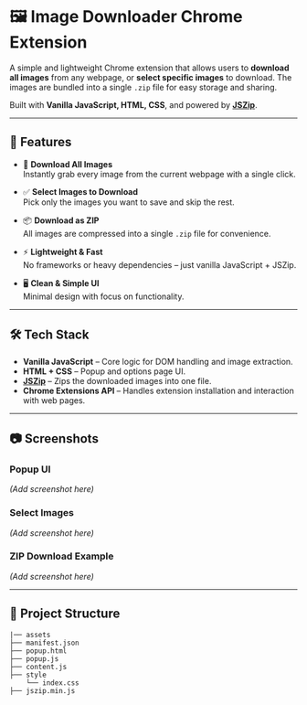 # 🖼️ Image Downloader Chrome Extension

A simple and lightweight Chrome extension that allows users to **download all images** from any webpage, or **select specific images** to download. The images are bundled into a single `.zip` file for easy storage and sharing.

Built with **Vanilla JavaScript, HTML, CSS**, and powered by **[JSZip](https://stuk.github.io/jszip/)**.

---

## 🚀 Features

- 🔽 **Download All Images**  
  Instantly grab every image from the current webpage with a single click.

- ✅ **Select Images to Download**  
  Pick only the images you want to save and skip the rest.

- 📦 **Download as ZIP**  
  All images are compressed into a single `.zip` file for convenience.

- ⚡ **Lightweight & Fast**  
  No frameworks or heavy dependencies – just vanilla JavaScript + JSZip.

- 🖥️ **Clean & Simple UI**  
  Minimal design with focus on functionality.

---

## 🛠️ Tech Stack

- **Vanilla JavaScript** – Core logic for DOM handling and image extraction.
- **HTML + CSS** – Popup and options page UI.
- **[JSZip](https://stuk.github.io/jszip/)** – Zips the downloaded images into one file.
- **Chrome Extensions API** – Handles extension installation and interaction with web pages.

---

## 📷 Screenshots

### Popup UI
*(Add screenshot here)*

### Select Images
*(Add screenshot here)*

### ZIP Download Example
*(Add screenshot here)*

---

## 📂 Project Structure
```
|── assets
├── manifest.json 
├── popup.html 
├── popup.js 
├── content.js 
├── style
    └── index.css
├── jszip.min.js
